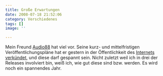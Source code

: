 ```yaml
---
title: Große Erwartungen
date: 2008-07-18 21:52:06
category: Verschiedenes
tags: []
image: ''

---
```


Mein Freund [Audio88](http://www.myspace.com/audioachtacht) hat viel vor. Seine kurz- und mittelfristigen Veröffentlichungspläne hat er gestern in der Öffentlichkeit des [Internets verkündet](http://blog.myspace.com/index.cfm?fuseaction=blog.view&friendID=43494454&blogID=415680997), und diese darf gespannt sein. Nicht zuletzt weil ich in drei der Releases involviert bin, weiß ich, wie gut diese sind bzw. werden. Es wird noch ein spannendes Jahr.
